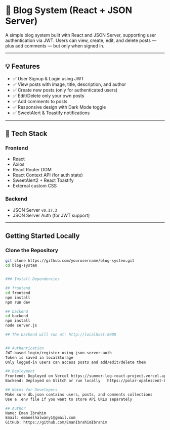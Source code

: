 # 📝 Blog System (React + JSON Server)

A simple blog system built with React and JSON Server, supporting user authentication via JWT. Users can view, create, edit, and delete posts — plus add comments — but only when signed in.

---

## 💡 Features

- ✅ User Signup & Login using JWT
- ✅ View posts with image, title, description, and author
- ✅ Create new posts (only for authenticated users)
- ✅ Edit/Delete only your own posts
- ✅ Add comments to posts
- ✅ Responsive design with Dark Mode toggle
- ✅ SweetAlert & Toastify notifications

---

## 📁 Tech Stack

### Frontend
- React
- Axios
- React Router DOM
- React Context API (for auth state)
- SweetAlert2 + React Toastify
- External custom CSS

### Backend
- JSON Server `v0.17.3`
- JSON Server Auth (for JWT support)

---

##  Getting Started Locally

###  Clone the Repository

```bash
git clone https://github.com/yourusername/blog-system.git
cd blog-system


### Install Dependencies

## frontend
cd frontend
npm install
npm run dev

## backend
cd backend
npm install
node server.js

## The backend will run at: http://localhost:8000


## Authentication
JWT-based login/register using json-server-auth
Token is saved in localStorage
Only logged-in users can access posts and add/edit/delete them

## Deployment
Frontend: Deployed on Vercel https://summer-log-react-project.vercel.app/
Backend: Deployed on Glitch or run locally   https://polar-opalescent-bulb.glitch.me

## Notes for Developers
Make sure db.json contains users, posts, and comments collections
Use a .env file if you want to store API URLs separately

## Author
Name: Eman Ibrahim
Email: emanelhalwany1@gmail.com
GitHub: https://github.com/EmanIbrahimIbrahim